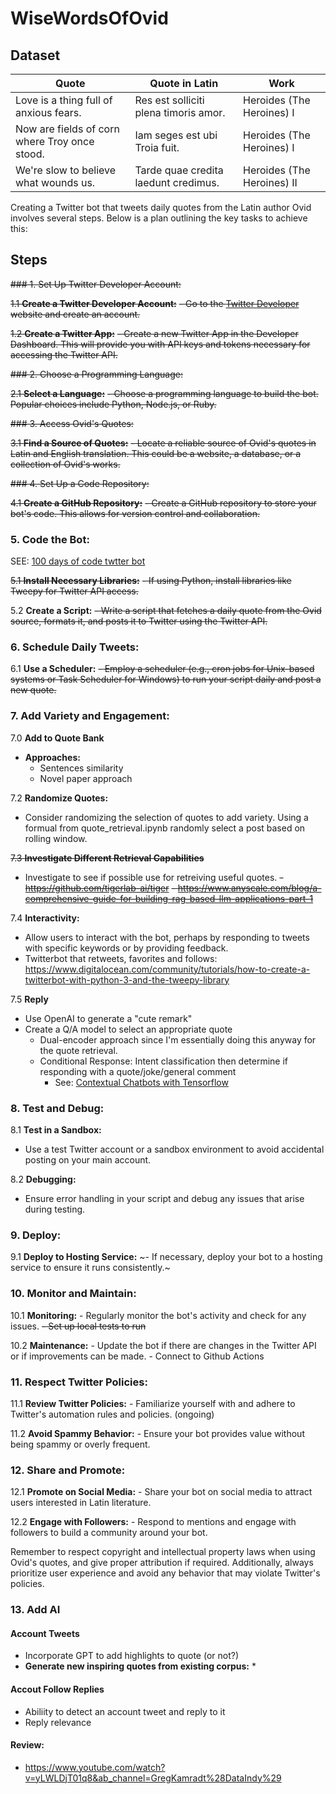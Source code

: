 # WiseWordsOfOvid

## Dataset
| Quote                                          | Quote in Latin                               | Work                       |
|------------------------------------------------|-----------------------------------------------|----------------------------|
| Love is a thing full of anxious fears.          | Res est solliciti plena timoris amor.         | Heroides (The Heroines) I |
| Now are fields of corn where Troy once stood.   | Iam seges est ubi Troia fuit.                 | Heroides (The Heroines) I |
| We're slow to believe what wounds us.           | Tarde quae credita laedunt credimus.          | Heroides (The Heroines) II|



Creating a Twitter bot that tweets daily quotes from the Latin author Ovid involves several steps. Below is a plan outlining the key tasks to achieve this:

## Steps
~~### 1. Set Up Twitter Developer Account:~~

~~1.1 **Create a Twitter Developer Account:**~~
   ~~- Go to the [Twitter Developer](https://developer.twitter.com/) website and create an account.~~

~~1.2 **Create a Twitter App:**~~
   ~~- Create a new Twitter App in the Developer Dashboard. This will provide you with API keys and tokens necessary for accessing the Twitter API.~~

~~### 2. Choose a Programming Language:~~

~~2.1 **Select a Language:**~~
   ~~- Choose a programming language to build the bot. Popular choices include Python, Node.js, or Ruby.~~

~~### 3. Access Ovid's Quotes:~~

~~3.1 **Find a Source of Quotes:**~~
   ~~- Locate a reliable source of Ovid's quotes in Latin and English translation. This could be a website, a database, or a collection of Ovid's works.~~

~~### 4. Set Up a Code Repository:~~

~~4.1 **Create a GitHub Repository:**~~
   ~~- Create a GitHub repository to store your bot's code. This allows for version control and collaboration.~~

### 5. Code the Bot:

SEE: [100 days of code twtter bot](https://github.com/freeCodeCamp/100DaysOfCode-twitter-bot)

~~5.1 **Install Necessary Libraries:**~~
   ~~- If using Python, install libraries like Tweepy for Twitter API access.~~

5.2 **Create a Script:**
   ~~- Write a script that fetches a daily quote from the Ovid source, formats it, and posts it to Twitter using the Twitter API.~~

### 6. Schedule Daily Tweets:

6.1 **Use a Scheduler:**
   ~~- Employ a scheduler (e.g., cron jobs for Unix-based systems or Task Scheduler for Windows) to run your script daily and post a new quote.~~

### 7. Add Variety and Engagement:
7.0 **Add to Quote Bank**
   * **Approaches:**
      * Sentences similarity
      * Novel paper approach


7.2 **Randomize Quotes:**
   - Consider randomizing the selection of quotes to add variety. Using a formual from quote_retrieval.ipynb randomly select a post based on rolling window.

~~7.3 **Investigate Different Retrieval Capabilities**~~
   - Investigate to see if possible use for retreiving useful quotes.
   ~~- https://github.com/tigerlab-ai/tiger~~
   ~~- https://www.anyscale.com/blog/a-comprehensive-guide-for-building-rag-based-llm-applications-part-1~~

7.4 **Interactivity:**
   - Allow users to interact with the bot, perhaps by responding to tweets with specific keywords or by providing feedback.
   - Twitterbot that retweets, favorites and follows: https://www.digitalocean.com/community/tutorials/how-to-create-a-twitterbot-with-python-3-and-the-tweepy-library

7.5 **Reply**
* Use OpenAI to generate a "cute remark"
* Create a Q/A model to select an appropriate quote
   * Dual-encoder approach since I'm essentially doing this anyway for the quote retrieval.
   * Conditional Response: Intent classification then determine if responding with a quote/joke/general comment
      * See: [Contextual Chatbots with Tensorflow](https://chatbotsmagazine.com/contextual-chat-bots-with-tensorflow-4391749d0077)

### 8. Test and Debug:

8.1 **Test in a Sandbox:**
   - Use a test Twitter account or a sandbox environment to avoid accidental posting on your main account.

8.2 **Debugging:**
   - Ensure error handling in your script and debug any issues that arise during testing.

### 9. Deploy:

9.1 **Deploy to Hosting Service:**
   ~- If necessary, deploy your bot to a hosting service to ensure it runs consistently.~

### 10. Monitor and Maintain:

10.1 **Monitoring:**
    - Regularly monitor the bot's activity and check for any issues.
    ~~- Set up local tests to run~~

10.2 **Maintenance:**
    - Update the bot if there are changes in the Twitter API or if improvements can be made.
    - Connect to Github Actions

### 11. Respect Twitter Policies:

11.1 **Review Twitter Policies:**
    - Familiarize yourself with and adhere to Twitter's automation rules and policies. (ongoing)

11.2 **Avoid Spammy Behavior:**
    - Ensure your bot provides value without being spammy or overly frequent. 

### 12. Share and Promote:

12.1 **Promote on Social Media:**
    - Share your bot on social media to attract users interested in Latin literature.

12.2 **Engage with Followers:**
    - Respond to mentions and engage with followers to build a community around your bot.

Remember to respect copyright and intellectual property laws when using Ovid's quotes, and give proper attribution if required. Additionally, always prioritize user experience and avoid any behavior that may violate Twitter's policies.


### 13. Add AI
#### Account Tweets
   * Incorporate GPT to add highlights to quote (or not?) 
   * **Generate new inspiring quotes from existing corpus:**
      * 

#### Accout Follow Replies
   * Abiliity to detect an account tweet and reply to it
   * Reply relevance

#### Review:
- https://www.youtube.com/watch?v=yLWLDjT01q8&ab_channel=GregKamradt%28DataIndy%29
